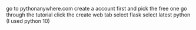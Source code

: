  go to pythonanywhere.com
 create a account first and pick the free one
 go through the tutorial
 click the create web tab
 select flask 
 select latest python (I used python 10)
  
